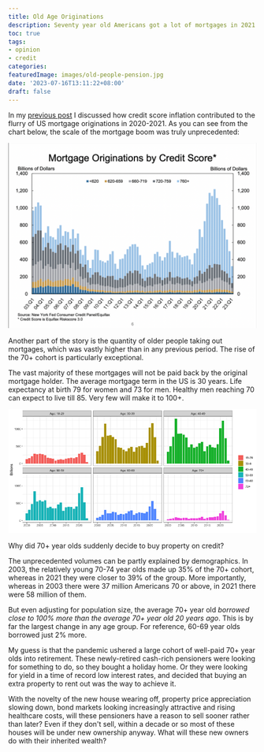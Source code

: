 ```yaml
---
title: Old Age Originations
description: Seventy year old Americans got a lot of mortgages in 2021. Why? And what does that mean for the future?
toc: true
tags:
- opinion
- credit
categories:
featuredImage: images/old-people-pension.jpg
date: '2023-07-16T13:11:22+08:00'
draft: false
---
```


In my [previous post](/blog/2023/06/17/from-subprime-crisis-to-the-newly-prime-crisis/) I discussed how credit score inflation contributed to the flurry of US mortgage originations in 2020-2021. As you can see from the chart below, the scale of the mortgage boom was truly unprecedented:

![Mortgage origination by credit score](/images/mortgage_origination_credit_score.png)

Another part of the story is the quantity of older people taking out mortgages, which was vastly higher than in any previous period. The rise of the 70+ cohort is particularly exceptional.

The vast majority of these mortgages will not be paid back by the original mortgage holder. The average mortgage term in the US is 30 years. Life expectancy at birth 79 for women and 73 for men. Healthy men reaching 70 can expect to live till 85. Very few will make it to 100+.

![Mortgage origination by age](/images/mortgage_originations_age.png)

Why did 70+ year olds suddenly decide to buy property on credit?

The unprecedented volumes can be partly explained by demographics. In 2003, the relatively young 70-74 year olds made up 35% of the 70+ cohort, whereas in 2021 they were closer to 39% of the group. More importantly, whereas in 2003 there were 37 million Americans 70 or above, in 2021 there were 58 million of them.

But even adjusting for population size, the average 70+ year old *borrowed close to 100% more than the average 70+ year old 20 years ago*. This is by far the largest change in any age group. For reference, 60-69 year olds borrowed just 2% more.

My guess is that the pandemic ushered a large cohort of well-paid 70+ year olds into retirement. These newly-retired cash-rich pensioners were looking for something to do, so they bought a holiday home. Or they were looking for yield in a time of record low interest rates, and decided that buying an extra property to rent out was the way to achieve it.

With the novelty of the new house wearing off, property price appreciation slowing down, bond markets looking increasingly attractive and rising healthcare costs, will these pensioners have a reason to sell sooner rather than later? Even if they don't sell, within a decade or so most of these houses will be under new ownership anyway. What will these new owners do with their inherited wealth?
